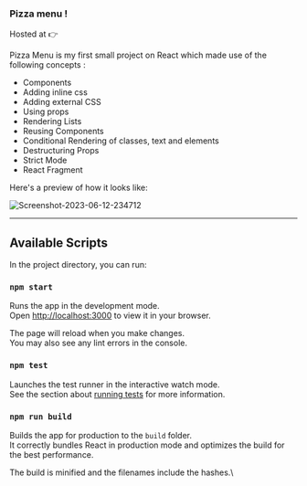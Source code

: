 ### Pizza menu !

Hosted at 👉

Pizza Menu is my first small project on React which made use of the following concepts :

- Components
- Adding inline css
- Adding external CSS
- Using props
- Rendering Lists
- Reusing Components
- Conditional Rendering of classes, text and elements
- Destructuring Props
- Strict Mode
- React Fragment

Here's a preview of how it looks like:

<img src="https://i.ibb.co/YXB8j36/Screenshot-2023-06-12-234712.png" alt="Screenshot-2023-06-12-234712" border="0">

---

## Available Scripts

In the project directory, you can run:

### `npm start`

Runs the app in the development mode.\
Open [http://localhost:3000](http://localhost:3000) to view it in your browser.

The page will reload when you make changes.\
You may also see any lint errors in the console.

### `npm test`

Launches the test runner in the interactive watch mode.\
See the section about [running tests](https://facebook.github.io/create-react-app/docs/running-tests) for more information.

### `npm run build`

Builds the app for production to the `build` folder.\
It correctly bundles React in production mode and optimizes the build for the best performance.

The build is minified and the filenames include the hashes.\
